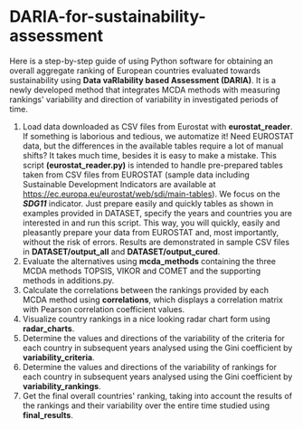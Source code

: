 # DARIA-for-sustainability-assessment
Here is a step-by-step guide of using Python software for obtaining an overall aggregate ranking of European countries evaluated towards sustainability using **Data vaRIability based Assessment (DARIA)**. It is a newly developed method that integrates MCDA methods with measuring rankings' variability and direction of variability in investigated periods of time.
1. Load data downloaded as CSV files from Eurostat with **eurostat_reader**.
If something is laborious and tedious, we automatize it! Need EUROSTAT data, but the differences in the available tables require a lot of manual shifts? It takes much time, besides it is easy to make a mistake. This script **(eurostat_reader.py)** is intended to handle pre-prepared tables taken from CSV files from EUROSTAT (sample data including Sustainable Development Indicators are available at https://ec.europa.eu/eurostat/web/sdi/main-tables). We focus on the **_SDG11_** indicator. Just prepare easily and quickly tables as shown in examples provided in DATASET, specify the years and countries you are interested in and run this script. This way, you will quickly, easily and pleasantly prepare your data from EUROSTAT and, most importantly, without the risk of errors. Results are demonstrated in sample CSV files in **DATASET/output_all** and **DATASET/output_cured**.
2. Evaluate the alternatives using **mcda_methods** containing the three MCDA methods TOPSIS, VIKOR and COMET and the supporting methods in additions.py.
3. Calculate the correlations between the rankings provided by each MCDA method using **correlations**, which displays a correlation matrix with Pearson correlation coefficient values.
4. Visualize country rankings in a nice looking radar chart form using **radar_charts**.
5. Determine the values and directions of the variability of the criteria for each country in subsequent years analysed using the Gini coefficient by **variability_criteria**.
6. Determine the values and directions of the variability of rankings for each country in subsequent years analysed using the Gini coefficient by **variability_rankings**.
7. Get the final overall countries' ranking, taking into account the results of the rankings and their variability over the entire time studied using **final_results**.
